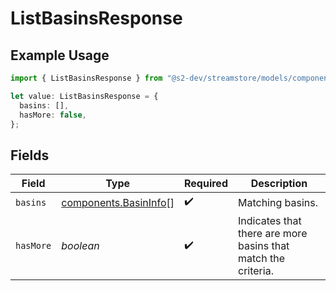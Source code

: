 # ListBasinsResponse

## Example Usage

```typescript
import { ListBasinsResponse } from "@s2-dev/streamstore/models/components";

let value: ListBasinsResponse = {
  basins: [],
  hasMore: false,
};
```

## Fields

| Field                                                          | Type                                                           | Required                                                       | Description                                                    |
| -------------------------------------------------------------- | -------------------------------------------------------------- | -------------------------------------------------------------- | -------------------------------------------------------------- |
| `basins`                                                       | [components.BasinInfo](../../models/components/basininfo.md)[] | :heavy_check_mark:                                             | Matching basins.                                               |
| `hasMore`                                                      | *boolean*                                                      | :heavy_check_mark:                                             | Indicates that there are more basins that match the criteria.  |